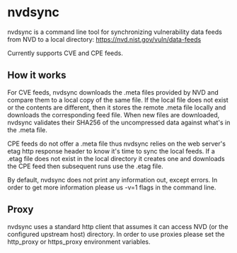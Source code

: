 # nvdsync

nvdsync is a command line tool for synchronizing vulnerability data feeds from NVD to a local directory: https://nvd.nist.gov/vuln/data-feeds

Currently supports CVE and CPE feeds.


## How it works

For CVE feeds, nvdsync downloads the .meta files provided by NVD and compare them to a local copy of the same file. If the local file does not exist or the contents are different, then it stores the remote .meta file locally and downloads the corresponding feed file. When new files are downloaded, nvdsync validates their SHA256 of the uncompressed data against what's in the .meta file.

CPE feeds do not offer a .meta file thus nvdsync relies on the web server's etag http response header to know it's time to sync the local feeds. If a .etag file does not exist in the local directory it creates one and downloads the CPE feed then subsequent runs use the .etag file.

By default, nvdsync does not print any information out, except errors. In order to get more information please us -v=1 flags in the command line.

## Proxy

nvdsync uses a standard http client that assumes it can access NVD (or the configured upstream host) directory. In order to use proxies please set the http_proxy or https_proxy environment variables.
